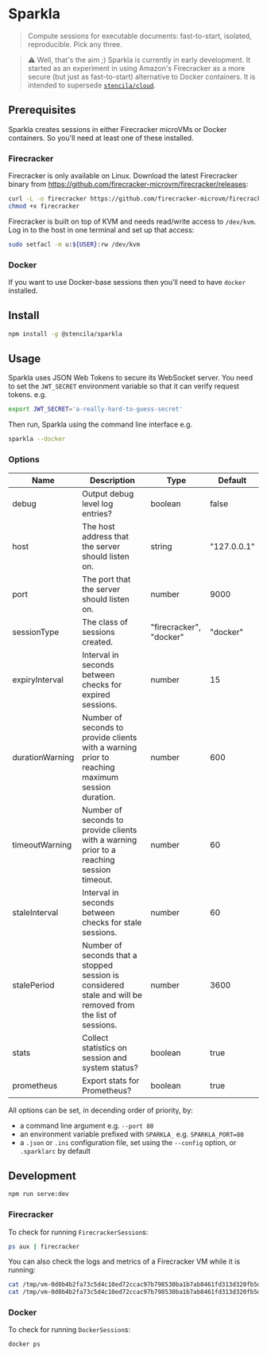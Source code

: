 # Sparkla

> Compute sessions for executable documents: fast-to-start, isolated, reproducible. Pick any three.

> :warning: Well, that's the aim ;) Sparkla is currently in early development. It started as an experiment in using Amazon's Firecracker as a more secure (but just as fast-to-start) alternative to Docker containers. It is intended to supersede [`stencila/cloud`](https://github.com/stencila/cloud).

## Prerequisites

Sparkla creates sessions in either Firecracker microVMs or Docker containers. So you'll need at least one of these installed.

### Firecracker

Firecracker is only available on Linux.
Download the latest Firecracker binary from https://github.com/firecracker-microvm/firecracker/releases:

```bash
curl -L -o firecracker https://github.com/firecracker-microvm/firecracker/releases/download/v0.18.0/firecracker-v0.18.0
chmod +x firecracker
```

Firecracker is built on top of KVM and needs read/write access to `/dev/kvm`. Log in to the host in one terminal and set up that access:

```bash
sudo setfacl -m u:${USER}:rw /dev/kvm
```

### Docker

If you want to use Docker-base sessions then you'll need to have `docker` installed.

## Install

```bash
npm install -g @stencila/sparkla
```

## Usage

Sparkla uses JSON Web Tokens to secure its WebSocket server. You need to set the `JWT_SECRET` environment variable so that it can verify request tokens. e.g.

```bash
export JWT_SECRET='a-really-hard-to-guess-secret'
```

Then run, Sparkla using the command line interface e.g.

```bash
sparkla --docker
```

### Options

<!-- prettier-ignore-start -->
<!-- OPTIONS-BEGIN -->

| Name            | Description                                                                                                              | Type                           | Default              |
| --------------- | ------------------------------------------------------------------------------------------------------------------------ | ------------------------------ | -------------------- |
| debug           | Output debug level log entries?                                                                                          | boolean                        | false                |
| host            | The host address that the server should listen on.                                                                       | string                         | "127.0.0.1"          |
| port            | The port that the server should listen on.                                                                               | number                         | 9000                 |
| sessionType     | The class of sessions created.                                                                                           | "firecracker", "docker"        | "docker"             |
| expiryInterval  | Interval in seconds between checks for expired sessions.                                                                 | number                         | 15                   |
| durationWarning | Number of seconds to provide clients with a warning prior to reaching maximum session duration.                          | number                         | 600                  |
| timeoutWarning  | Number of seconds to provide clients with a warning prior to a reaching session timeout.                                 | number                         | 60                   |
| staleInterval   | Interval in seconds between checks for stale sessions.                                                                   | number                         | 60                   |
| stalePeriod     | Number of seconds that a stopped session is considered stale and will be removed from the list of sessions.              | number                         | 3600                 |
| stats           | Collect statistics on session and system status?                                                                         | boolean                        | true                 |
| prometheus      | Export stats for Prometheus?                                                                                             | boolean                        | true                 |

<!-- OPTIONS-END -->
<!-- prettier-ignore-end -->

All options can be set, in decending order of priority, by:

- a command line argument e.g. `--port 80`
- an environment variable prefixed with `SPARKLA_` e.g. `SPARKLA_PORT=80`
- a `.json` or `.ini` configuration file, set using the `--config` option, or `.sparklarc` by default

## Development

```bash
npm run serve:dev
```

### Firecracker

To check for running `FirecrackerSession`s:

```bash
ps aux | firecracker
```

You can also check the logs and metrics of a Firecracker VM while it is running:

```bash
cat /tmp/vm-0d0b4b2fa73c5d4c10ed72ccac97b798530ba1b7ab8461fd313d320fb5d3562e/log.fifo
cat /tmp/vm-0d0b4b2fa73c5d4c10ed72ccac97b798530ba1b7ab8461fd313d320fb5d3562e/metrics.fifo
```

### Docker

To check for running `DockerSession`s:

```bash
docker ps
```
